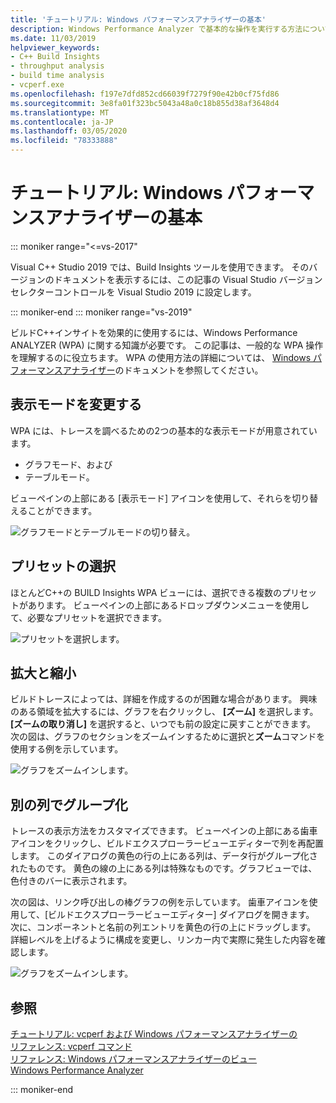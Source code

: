 ```yaml
---
title: 'チュートリアル: Windows パフォーマンスアナライザーの基本'
description: Windows Performance Analyzer で基本的な操作を実行する方法についてのチュートリアルです。
ms.date: 11/03/2019
helpviewer_keywords:
- C++ Build Insights
- throughput analysis
- build time analysis
- vcperf.exe
ms.openlocfilehash: f197e7dfd852cd66039f7279f90e42b0cf75fd86
ms.sourcegitcommit: 3e8fa01f323bc5043a48a0c18b855d38af3648d4
ms.translationtype: MT
ms.contentlocale: ja-JP
ms.lasthandoff: 03/05/2020
ms.locfileid: "78333888"
---
```

# <a name="tutorial-windows-performance-analyzer-basics"></a>チュートリアル: Windows パフォーマンスアナライザーの基本

::: moniker range="<=vs-2017"

Visual C++ Studio 2019 では、Build Insights ツールを使用できます。 そのバージョンのドキュメントを表示するには、この記事の Visual Studio バージョンセレクターコントロールを Visual Studio 2019 に設定します。

::: moniker-end
::: moniker range="vs-2019"

ビルドC++インサイトを効果的に使用するには、Windows Performance ANALYZER (WPA) に関する知識が必要です。 この記事は、一般的な WPA 操作を理解するのに役立ちます。 WPA の使用方法の詳細については、 [Windows パフォーマンスアナライザー](/windows-hardware/test/wpt/windows-performance-analyzer)のドキュメントを参照してください。

## <a name="change-the-view-mode"></a>表示モードを変更する

WPA には、トレースを調べるための2つの基本的な表示モードが用意されています。

- グラフモード、および
- テーブルモード。

ビューペインの上部にある [表示モード] アイコンを使用して、それらを切り替えることができます。

![グラフモードとテーブルモードの切り替え。](media/wpa-switching-view-mode.gif)

## <a name="select-presets"></a>プリセットの選択

ほとんどC++の BUILD Insights WPA ビューには、選択できる複数のプリセットがあります。 ビューペインの上部にあるドロップダウンメニューを使用して、必要なプリセットを選択できます。

![プリセットを選択します。](media/wpa-presets.png)

## <a name="zoom-in-and-out"></a>拡大と縮小

ビルドトレースによっては、詳細を作成するのが困難な場合があります。 興味のある領域を拡大するには、グラフを右クリックし、 **[ズーム]** を選択します。 **[ズームの取り消し]** を選択すると、いつでも前の設定に戻すことができます。 次の図は、グラフのセクションをズームインするために選択と**ズーム**コマンドを使用する例を示しています。

![グラフをズームインします。](media/wpa-zooming.gif)

## <a name="group-by-different-columns"></a>別の列でグループ化

トレースの表示方法をカスタマイズできます。 ビューペインの上部にある歯車アイコンをクリックし、ビルドエクスプローラービューエディターで列を再配置します。 このダイアログの黄色の行の上にある列は、データ行がグループ化されたものです。 黄色の線の上にある列は特殊なものです。グラフビューでは、色付きのバーに表示されます。

次の図は、リンク呼び出しの棒グラフの例を示しています。 歯車アイコンを使用して、[ビルドエクスプローラービューエディター] ダイアログを開きます。 次に、コンポーネントと名前の列エントリを黄色の行の上にドラッグします。 詳細レベルを上げるように構成を変更し、リンカー内で実際に発生した内容を確認します。

![グラフをズームインします。](media/wpa-grouping.gif)

## <a name="see-also"></a>参照

[チュートリアル: vcperf および Windows パフォーマンスアナライザーの](vcperf-and-wpa.md)\
[リファレンス: vcperf コマンド](/cpp/build-insights/reference/vcperf-commands)\
[リファレンス: Windows パフォーマンスアナライザーのビュー](/cpp/build-insights/reference/wpa-views)\
[Windows Performance Analyzer](/windows-hardware/test/wpt/windows-performance-analyzer)

::: moniker-end
